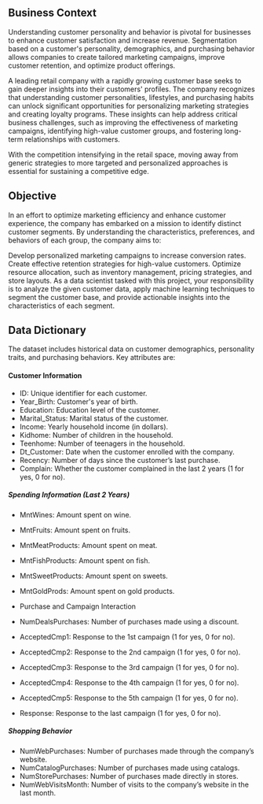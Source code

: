 ## Business Context
Understanding customer personality and behavior is pivotal for businesses to enhance customer satisfaction and increase revenue. Segmentation based on a customer's personality, demographics, and purchasing behavior allows companies to create tailored marketing campaigns, improve customer retention, and optimize product offerings.

A leading retail company with a rapidly growing customer base seeks to gain deeper insights into their customers' profiles. The company recognizes that understanding customer personalities, lifestyles, and purchasing habits can unlock significant opportunities for personalizing marketing strategies and creating loyalty programs. These insights can help address critical business challenges, such as improving the effectiveness of marketing campaigns, identifying high-value customer groups, and fostering long-term relationships with customers.

With the competition intensifying in the retail space, moving away from generic strategies to more targeted and personalized approaches is essential for sustaining a competitive edge.

## Objective
In an effort to optimize marketing efficiency and enhance customer experience, the company has embarked on a mission to identify distinct customer segments. By understanding the characteristics, preferences, and behaviors of each group, the company aims to:

Develop personalized marketing campaigns to increase conversion rates.
Create effective retention strategies for high-value customers.
Optimize resource allocation, such as inventory management, pricing strategies, and store layouts.
As a data scientist tasked with this project, your responsibility is to analyze the given customer data, apply machine learning techniques to segment the customer base, and provide actionable insights into the characteristics of each segment.

## Data Dictionary
The dataset includes historical data on customer demographics, personality traits, and purchasing behaviors. Key attributes are:

#### Customer Information

- ID: Unique identifier for each customer.
- Year_Birth: Customer's year of birth.
- Education: Education level of the customer.
- Marital_Status: Marital status of the customer.
- Income: Yearly household income (in dollars).
- Kidhome: Number of children in the household.
- Teenhome: Number of teenagers in the household.
- Dt_Customer: Date when the customer enrolled with the company.
- Recency: Number of days since the customer’s last purchase.
- Complain: Whether the customer complained in the last 2 years (1 for yes, 0 for no).

##### Spending Information (Last 2 Years)
- MntWines: Amount spent on wine.
- MntFruits: Amount spent on fruits.
- MntMeatProducts: Amount spent on meat.
- MntFishProducts: Amount spent on fish.
- MntSweetProducts: Amount spent on sweets.
- MntGoldProds: Amount spent on gold products.
- Purchase and Campaign Interaction

- NumDealsPurchases: Number of purchases made using a discount.
- AcceptedCmp1: Response to the 1st campaign (1 for yes, 0 for no).
- AcceptedCmp2: Response to the 2nd campaign (1 for yes, 0 for no).
- AcceptedCmp3: Response to the 3rd campaign (1 for yes, 0 for no).
- AcceptedCmp4: Response to the 4th campaign (1 for yes, 0 for no).
- AcceptedCmp5: Response to the 5th campaign (1 for yes, 0 for no).
- Response: Response to the last campaign (1 for yes, 0 for no).

##### Shopping Behavior

- NumWebPurchases: Number of purchases made through the company’s website.
- NumCatalogPurchases: Number of purchases made using catalogs.
- NumStorePurchases: Number of purchases made directly in stores.
- NumWebVisitsMonth: Number of visits to the company’s website in the last month.